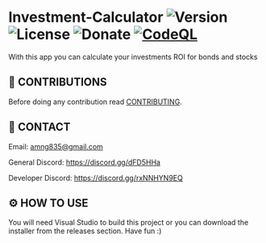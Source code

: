 # Investment-Calculator ![Version](https://img.shields.io/badge/Version-v1.0.0-orange?style=flat-square&url=https://github.com/DEADSEC-SECURITY/pretty-downloader/blob/main/CHANGELOG.md) ![License](https://img.shields.io/badge/License-MIT-red?style=flat-square) ![Donate](https://img.shields.io/badge/Donate-Crypto-yellow?style=flat-square) [![CodeQL](https://github.com/DEADSEC-SECURITY/Investment-Calculator/actions/workflows/codeql-analysis.yml/badge.svg)](https://github.com/DEADSEC-SECURITY/Investment-Calculator/actions/workflows/codeql-analysis.yml)

With this app you can calculate your investments ROI for bonds and stocks

## 📝 CONTRIBUTIONS

Before doing any contribution read <a href="https://gist.github.com/DEADSEC-SECURITY/e123536ae7688dface628bf886dbe6ff">CONTRIBUTING</a>.

## 📧 CONTACT

Email: amng835@gmail.com

General Discord: https://discord.gg/dFD5HHa

Developer Discord: https://discord.gg/rxNNHYN9EQ

## ⚙ HOW TO USE

You will need Visual Studio to build this project or you can download the installer from the releases section. Have fun :)
